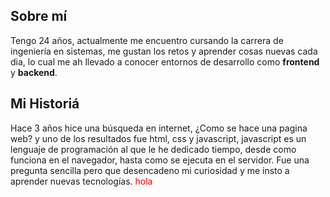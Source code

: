 ## Sobre mí

Tengo 24 años, actualmente me encuentro cursando la carrera de ingeniería en sistemas, me gustan los retos y aprender cosas nuevas cada dia, lo cual me ah llevado a conocer entornos de desarrollo como **frontend** y **backend**.

## Mi Historiá

Hace 3 años hice una búsqueda en internet, ¿Como se hace una pagina web? y uno de los resultados fue html, css y javascript, javascript es un lenguaje de programación al que le he dedicado tiempo, desde como funciona en el navegador, hasta como se ejecuta en el servidor. Fue una pregunta sencilla pero que desencadeno mi curiosidad y me insto a aprender nuevas tecnologías.
<span style="color: red">hola<span />

